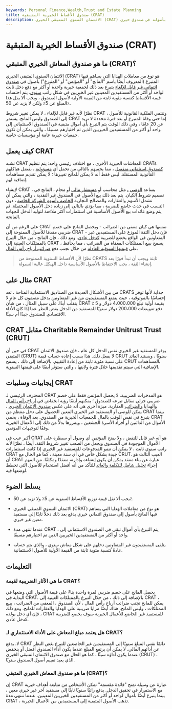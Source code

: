 ```yaml
---
keywords: Personal Finance,Wealth,Trust and Estate Planning
title: صندوق الأقساط الخيرية المتبقية (CRAT)
description: الائتمان السنوي المتبقي الخيري (CRAT) هو نوع من معاملات الهدايا التي يساهم فيها المانح بأصوله في صندوق خيري.
---
```


# صندوق الأقساط الخيرية المتبقية (CRAT)
## ما هو صندوق المعاش الخيري المتبقي (CRAT)؟

الائتمان السنوي المتبقي الخيري (CRAT) هو نوع من معاملات الهدايا التي يساهم فيها المتبرع (المعروف أيضًا باسم "المانح" أو "المؤتمن" أو "المتبرع") بأصول في [صندوق ائتماني غير قابل للإلغاء](/irrevocabletrust) يتبرع بعد ذلك لجمعية خيرية واحدة أو أكثر مع دفع دخل ثابت لواحد أو أكثر من المستفيدين المعينين غير الخيريين في شكل راتب [سنوي](/annuity). يتم احتساب قيمة الأقساط كنسبة مئوية ثابتة من القيمة الأولية لأصول الصندوق ، ويجب ألا يقل هذا المبلغ عن 5٪ ولكن لا يزيد عن 50٪.

نظرًا لأنه غير قابل للإلغاء ، لا يمكن تغيير شروط CRAT ، وتنتمي الملكية القانونية للأصول إلى الصندوق وليس المانح. يستمر CRAT إما حتى وفاة المتبرع أو بعد فترة محددة لا تزيد عن 20 عامًا ، وفي ذلك الوقت يتم التبرع بأي أموال متبقية في الصندوق الاستئماني إلى واحد أو أكثر من المستفيدين الخيريين الذين تم اختيارهم مسبقًا ، والتي يمكن أن تكون جمعيات خيرية عامة أو مؤسسات خاصة.

## كيف يعمل CRAT

تشبه CRAT المعاشات الخيرية الأخرى ، مع اختلاف رئيسي واحد: يتم تنظيم CRATs [كصندوق استئماني منفصل](/trust-fund) ، مما يحميهم بالتالي من تحمل أي [مسؤولية](/liability) ، بفضل هياكلهم القانونية المستقلة. ليس فقط أنه لا يمكن للمانح تغييرها ؛ لا يمكن تقديم مساهمات إضافية لهم.

لإنشاء CRAT ، يساعد [الوصي](/financial-advisor) [،](/trustee) مثل محاسب أو [مستشار مالي](/financial-advisor) أو محام ، المانح في تصميم شروط الكيان. يتم بعد ذلك بيع الأصول في الصندوق غير النقدية ، والتي يمكن أن تشمل الأسهم والعقارات والمصالح التجارية [الخاصة وأسهم الشركة الخاصة](/privatecompany) ، دون التسبب في حدث خاضع للضريبة ، مما يؤدي بالتالي إلى زيادة دخل الأصول المحتملة. ثم يتم وضع عائدات بيع الأصول الأساسية في استثمارات أكثر ملاءمة لتوليد الدخل للجهات المانحة.

على الرغم من أن CRAT نفسها هي كيان معفي من الضرائب - ويحصل المانح على خصم ضريبي مقدمًا للأصول الممنوحة إلى CRAT - فإن دخل الثقة الموزع على المستفيدين غير المتعاونين في الواقع يخضع للضريبة [كدخل عادي](/ordinaryincome). ومع ذلك ، فإن المانح ، من خلال التبرع بالممتلكات العينية إلى CRAT ، يسمح ببيع الممتلكات المعفاة من الضرائب ، مما يحافظ على [قيمتها السوقية العادلة](/fairmarketvalue) من خلال تجنب دفع [ضرائب أرباح رأس المال](/capital_gains_tax).

> نظرًا لأن الأقساط السنوية الممنوحة من CRATS ثابتة ويجب أن تبدأ فورًا بعد إنشاء الثقة ، يجب الاحتفاظ بالأصول الأساسية داخل الهيكل عالية السيولة.

>

## مثال على CRAT

من بين الأشكال العديدة من الصناديق الاستئمانية المتاحة ، تعد CRATS جذابة لأنها توفر إحساسًا بالموثوقية ، حيث يتمتع المستفيدون من غير المتعاونين بدخل مضمون كل عام لا يتقلب أبدًا. على سبيل المثال ، من شأن CRAT بقيمة أولية تبلغ 4،000،000 دولار و 5 ٪ دفع تعويضات 200،000 دولار سنويًا للمستفيد من الدخل بغض النظر عما إذا كان الأداء الاقتصادي للصندوق جيدًا أم سيئًا.

## CRAT مقابل Charitable Remainder Unitrust Trust (CRUT)

في حين أن CRAT يوفر للمستفيد غير الخيري نفس الدخل كل عام ، فإن صندوق الائتمان المتبقي (CRUT) لا يفعل ذلك. هذا بسبب إعادة حساب قيمة CRUT سنويًا ، ويستند العائد على نسبة مئوية ثابتة من إعادة التقييم. بالإضافة إلى ذلك ، يسمح CRUT بالمساهمات الإضافية التي سيتم تقديمها خلال فترة ولايتها ، والتي ستؤثر أيضًا على قيمتها السنوية.

## إيجابيات وسلبيات CRAT

المحترف الرئيسي لـ CRAT هو المدخرات الضريبية. لا يحصل المؤتمن فقط على خصم ضريبي جزئي مقابل تبرعه للصندوق ؛ يمكنهم أيضًا رؤية انخفاض في [أرباح رأس المال](/capital_gains_tax) والهدايا [والضرائب](/gifttax) العقارية. ميزة أخرى هي أنه على عكس [صندوق الائتمان الخيري](/charitableleadtrust) ، يمكن للوصي أو المستفيد غير الخيري المعين الحصول على دخل منتظم من CRAT بينما يتبرع في نفس الوقت بالمال للجمعيات الخيرية من الصندوق. بعد الوفاة ، يحمي CRAT الأموال من الدائنين أو أفراد الأسرة الجشعين ، ويمررها بدلاً من ذلك إلى الأعمال الخيرية وفقًا لتوجيهات المؤتمن.

أكبر عيب في CRAT هو أنه غير قابل للنقض ، ولا يمنح المؤتمن أي وصول أو سيطرة على الأموال الموجودة في الصندوق ويجعل من الصعب تغيير شروط الثقة. أيضًا ، نظرًا لأنه راتب سنوي ثابت ، لا يمكن أن تنمو المدفوعات للمستفيد غير الخيري إذا كانت استثمارات CRAT جيدة بشكل خاص في أي سنة معينة ، كما هو الحال مع CRUT. العيب الثالث هو أن CRAT عبارة عن بناء معقد يمكن أن يكون إنشاءه وإدارته معقدًا ومكلفًا. من المهم إجراء [تحليل شامل للتكلفة والعائد](/cost-benefitanalysis) للتأكد من أنه أفضل استخدام للأصول التي تخطط لوضعها فيه.

## يسلط الضوء

- يجب ألا تقل قيمة توزيع الأقساط السنوية عن 5٪ ولا تزيد عن 50٪.

- الائتمان السنوي المتبقي الخيري (CRAT) هو نوع من معاملات الهدايا التي يساهم فيها المانح بأصول إلى صندوق ائتماني خيري يدفع بعد ذلك دخلاً ثابتًا إلى مستفيد معين غير خيري.

- عندما تنتهي مدة CRAT ، يتم التبرع بأي أموال تبقى في الصندوق الاستئماني إلى واحد أو أكثر من المستفيدين الخيريين الذين تم اختيارهم مسبقًا.

- يتلقى المستفيدون غير المتعاونين دخلهم على شكل معاش سنوي ، والذي يتم حسابه عادةً كنسبة مئوية ثابتة من القيمة الأولية للأصول الاستئمانية.

## التعليمات

### ما هي الآثار الضريبية لقيمة CRAT؟

يحصل المانح على خصم ضريبي لمرة واحدة بناءً على قيمة الأصول التي وضعها في البداية في CRAT. بالإضافة إلى ذلك ، من خلال التبرع بالممتلكات العينية إلى CRAT ، يمكن للمانح تجنب ضرائب أرباح رأس المال ، لأن الصندوق ، المعفى من الضرائب ، يبيع الممتلكات ، وليس المانح. هناك أيضًا مزايا ضريبية على الهدايا والعقارات للمانح. ومع ذلك ، فإن أي دخل يولده CRAT للمستفيد غير الخاضع للأعمال الخيرية سوف يخضع للضريبة كدخل عادي.

### هل يعتمد مبلغ المعاش على الأداء الاستثماري لـ CRAT؟

لا. يدفع CRAT دائمًا نفس المبلغ سنويًا إلى المستفيدين غير الخاضعين للتبرع بغض النظر عن أدائهم المالي. لا يمكن أن يرتفع المبلغ عندما يكون أداء الصندوق أفضل أو ينخفض عندما يكون أداؤه سيئًا ، كما هو الحال مع صندوق الائتمان المتبقي الخيري (CRUT) ، الذي يعيد تقييم أصول الصندوق سنويًا.

### ما هو صندوق المعاش الخيري المتبقي (CRAT)؟

إن CRAT عبارة عن وسيلة تمنح "فائدة مقسمة" تمكن الأشخاص من متابعة أهداف خيرية مع الاستمرار في تحقيق الدخل. يدفع راتبًا سنويًا ثابتًا إلى مستفيد آخر غير خيري معين ، بينما يتبرع أيضًا بأموال لواحد أو أكثر من المستفيدين الخيريين المعينين. عندما تنتهي مدة CRAT ، تذهب الأصول المتبقية إلى المستفيدين من الأعمال الخيرية.

